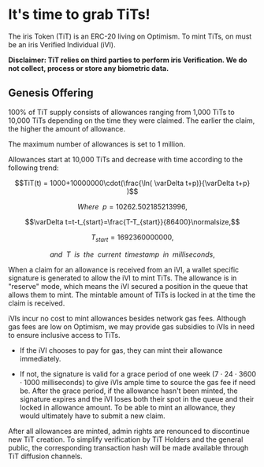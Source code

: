 # It's time to grab TiTs!

The iris Token (TiT) is an ERC-20 living on Optimism. To mint TiTs, on must be an iris Verified Individual (iVI).

**Disclaimer: TiT relies on third parties to perform iris Verification. We do not collect, process or store any biometric data.**

## Genesis Offering

100% of TiT supply consists of allowances ranging from 1,000 TiTs to 10,000 TiTs depending on the time they were claimed. The earlier the claim, the higher the amount of allowance. 

The maximum number of allowances is set to 1 million. 

Allowances start at 10,000 TiTs and decrease with time according to the following trend:

$$TiT(t) =  1000+10000000\cdot(\frac{\ln( \varDelta t+p)}{\varDelta t+p} )$$

$$Where \enspace p=10262.502185213996,$$

$$\varDelta t=t-t_{start}=\frac{T-T_{start}}{86400}\normalsize,$$

$$T_{start}=1692360000000,$$

$$and\enspace T\enspace is\enspace the\enspace current\enspace timestamp\enspace in\enspace milliseconds,$$



When a claim for an allowance is received from an iVI, a wallet specific signature is generated to allow the iVI to mint TiTs. The allowance is in "reserve" mode, which means the iVI secured a position in the queue that allows them to mint. The mintable amount of TiTs is locked in at the time the claim is received. 

iVIs incur no cost to mint allowances besides network gas fees. Although gas fees are low on Optimism, we may provide gas subsidies to iVIs in need to ensure inclusive access to TiTs.

- If the iVI chooses to pay for gas, they can mint their allowance immediately. 

- If not, the signature is valid for a grace period of one week (7 · 24 · 3600 · 1000 milliseconds) to give iVIs ample time to source the gas fee if need be. After the grace period, if the allowance hasn't been minted, the signature expires and the iVI loses both their spot in the queue and their locked in allowance amount. To be able to mint an allowance, they would ultimately have to submit a new claim.


After all allowances are minted, admin rights are renounced to discontinue new TiT creation. To simplify verification by TiT Holders and the general public, the corresponding transaction hash will be made available through TiT diffusion channels.